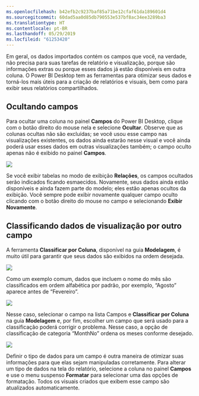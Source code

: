 ```yaml
---
ms.openlocfilehash: b42efb2c9237baf85a71be12cfaf61da189601d4
ms.sourcegitcommit: 60dad5aa0d85db790553e537bf8ac34ee3289ba3
ms.translationtype: HT
ms.contentlocale: pt-BR
ms.lasthandoff: 05/29/2019
ms.locfileid: "61253420"
---
```

Em geral, os dados importados contém os campos que você, na verdade, não precisa para suas tarefas de relatório e visualização, porque são informações extras ou porque esses dados já estão disponíveis em outra coluna. O Power BI Desktop tem as ferramentas para otimizar seus dados e torná-los mais úteis para a criação de relatórios e visuais, bem como para exibir seus relatórios compartilhados.

## <a name="hiding-fields"></a>Ocultando campos
Para ocultar uma coluna no painel **Campos** do Power BI Desktop, clique com o botão direito do mouse nela e selecione **Ocultar**. Observe que as colunas ocultas não são excluídas; se você usou esse campo nas visualizações existentes, os dados ainda estarão nesse visual e você ainda poderá usar esses dados em outras visualizações também; o campo oculto apenas não é exibido no painel **Campos**.

![](media/2-4-optimize-data-models/2-4_1.png)

Se você exibir tabelas no modo de exibição **Relações**, os campos ocultados serão indicados ficando esmaecidos. Novamente, seus dados ainda estão disponíveis e ainda fazem parte do modelo; eles estão apenas ocultos da exibição. Você sempre pode exibir novamente qualquer campo oculto clicando com o botão direito do mouse no campo e selecionando **Exibir Novamente**.

## <a name="sorting-visualization-data-by-another-field"></a>Classificando dados de visualização por outro campo
A ferramenta **Classificar por Coluna**, disponível na guia **Modelagem**, é muito útil para garantir que seus dados são exibidos na ordem desejada.

![](media/2-4-optimize-data-models/2-4_2.png)

Como um exemplo comum, dados que incluem o nome do mês são classificados em ordem alfabética por padrão, por exemplo, “Agosto” aparece antes de “Fevereiro”.

![](media/2-4-optimize-data-models/2-4_3.png)

Nesse caso, selecionar o campo na lista Campos e **Classificar por Coluna** na guia **Modelagem** e, por fim, escolher um campo que será usado para a classificação poderá corrigir o problema. Nesse caso, a opção de classificação de categoria “MonthNo” ordena os meses conforme desejado.

![](media/2-4-optimize-data-models/2-4_4.png)

Definir o tipo de dados para um campo é outra maneira de otimizar suas informações para que elas sejam manipuladas corretamente. Para alterar um tipo de dados na tela do relatório, selecione a coluna no painel **Campos** e use o menu suspenso **Formatar** para selecionar uma das opções de formatação. Todos os visuais criados que exibem esse campo são atualizados automaticamente.

